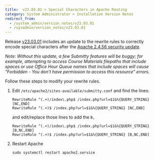 ```yaml
---
title:  v23.03.01 > Special Characters in Apache Routing
category: System Administrator > Installation Version Notes
redirect_from:
  - /system_admin/version_notes/v23.03.01
  - /sysadmin/version_notes/v23.03.01
---
```


Release [v23.03.01](https://github.com/Submitty/Submitty/releases/v23.03.01)
includes an update to the rewrite rules to correctly encode special characters
after the [Apache 2.4.56 security update](https://httpd.apache.org/security/vulnerabilities_24.html).

_Note: Without this update, a few Submitty features will be buggy; for
example, attempting to access Course Materials filepaths that include
spaces or use Office Hour Queue names that include spaces will cause
"Forbidden - You don't have permission to access this resource" errors._

Follow these steps to modify your rewrite rules.

1. Edit `/etc/apache2/sites-available/submitty.conf` and find the lines:

    ```
    RewriteRule ^(.+)/index\.php$ /index.php?url=$1&%{QUERY_STRING} [NC,END]
    RewriteRule ^(.+)$ /index.php?url=$1&%{QUERY_STRING} [NC,END]
    ```

    and edit/replace those lines to add the `B,`

    ```
    RewriteRule ^(.+)/index\.php$ /index.php?url=$1&%{QUERY_STRING} [B,NC,END]
    RewriteRule ^(.+)$ /index.php?url=$1&%{QUERY_STRING} [B,NC,END]
    ```

2.  Restart Apache

    ```
    sudo systemctl restart apache2.service
    ```

